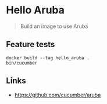 # Hello Aruba

> Build an image to use Aruba

## Feature tests

```
docker build --tag hello_aruba .
bin/cucumber
```

## Links

* https://github.com/cucumber/aruba